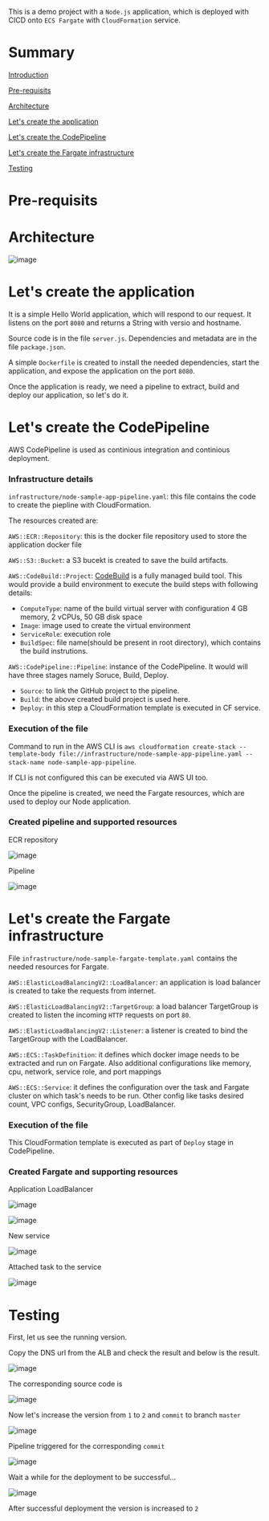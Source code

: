 This is a demo project with a `Node.js` application, which is deployed with CICD onto `ECS Fargate` with `CloudFormation` service.

# Summary

[Introduction](https://github.com/Kirity/fargate-cicd-demo#introduction)

[Pre-requisits](https://github.com/Kirity/fargate-cicd-demo#pre-requisits)

[Architecture](https://github.com/Kirity/fargate-cicd-demo#architecture)

[Let's create the application](https://github.com/Kirity/fargate-cicd-demo#lets-create-the-application)

[Let's create the CodePipeline](https://github.com/Kirity/fargate-cicd-demo#lets-create-the-codepipeline)

[Let's create the Fargate infrastructure](https://github.com/Kirity/fargate-cicd-demo#lets-create-the-fargate-infrastructure)

[Testing](https://github.com/Kirity/fargate-cicd-demo#testing)


# Pre-requisits

# Architecture

![image](https://user-images.githubusercontent.com/15073157/193616398-28088cea-2557-4e8d-89bd-5c9d6418d8b4.png)


# Let's create the application

It is a simple Hello World application, which will respond to our request. It listens on the port `8080` and returns a String with versio and hostname.

Source code is in the file `server.js`. Dependencies and metadata are in the file `package.json`.

A simple `Dockerfile` is created to install the needed dependencies, start the application, and expose the application on the port `8080`.

Once the application is ready, we need a pipeline to extract, build and deploy our application, so let's do it.

# Let's create the CodePipeline

AWS CodePipeline is used as continious integration and continious deployment.

### Infrastructure details
`infrastructure/node-sample-app-pipeline.yaml`: this file contains the code to create the piepline with CloudFormation.

The resources created are:

`AWS::ECR::Repository`: this is the docker file repository used to store the application docker file

`AWS::S3::Bucket`: a S3 bucekt is created to save the build artifacts.

`AWS::CodeBuild::Project`: [CodeBuild](https://aws.amazon.com/codebuild/) is a fully managed build tool. This would provide a build environment to execute the build steps with following details:
  - `ComputeType`: name of the build virtual server with configuration 4 GB memory, 2 vCPUs, 50 GB disk space
  - `Image`: image used to create the virtual environment
  - `ServiceRole`: execution role
  - `BuildSpec`: file name(should be present in root directory), which contains the build instrutions.

`AWS::CodePipeline::Pipeline`: instance of the CodePipeline. It would will have three stages namely Soruce, Build, Deploy.
  - `Source`: to link the GitHub project to the pipeline.
  - `Build`: the above created build project is used here.
  - `Deploy`: in this step a CloudFormation template is executed in CF service. 

### Execution of the file

Command to run in the AWS CLI is `aws cloudformation create-stack --template-body file://infrastructure/node-sample-app-pipeline.yaml --stack-name node-sample-app-pipeline`.

If CLI is not configured this can be executed via AWS UI too.

Once the pipeline is created, we need the Fargate resources, which are used to deploy our Node application.

### Created pipeline and supported resources

ECR repository

![image](https://user-images.githubusercontent.com/15073157/193581731-22ad6b40-9778-41d0-a1ad-8bdb563501b5.png)

Pipeline

![image](https://user-images.githubusercontent.com/15073157/193584105-ec50b743-a807-4898-876b-f02729e33f77.png)


# Let's create the Fargate infrastructure

File `infrastructure/node-sample-fargate-template.yaml` contains the needed resources for Fargate.

`AWS::ElasticLoadBalancingV2::LoadBalancer`: an application is load balancer is created to take the requests from internet. 

`AWS::ElasticLoadBalancingV2::TargetGroup`: a load balancer TargetGroup is created to listen the incoming `HTTP` requests on port `80`.

`AWS::ElasticLoadBalancingV2::Listener`: a listener is created to bind the TargetGroup with the LoadBalancer.

`AWS::ECS::TaskDefinition`: it defines which docker image needs to be extracted and run on Fargate. Also additional configurations like  memory, cpu, network, service role, and port mappings

`AWS::ECS::Service`: it defines the configuration over the task and Fargate cluster on which task's needs to be run. Other config like tasks desired count, VPC configs, SecurityGroup, LoadBalancer.

### Execution of the file

This CloudFormation template is executed as part of `Deploy` stage in CodePipeline.

### Created Fargate and supporting resources

Application LoadBalancer

![image](https://user-images.githubusercontent.com/15073157/193603572-b83164e0-c0dc-4a1d-b5a3-516d7c91c6d2.png)

![image](https://user-images.githubusercontent.com/15073157/193603954-748626eb-35b8-44a5-85c0-89b92d1f6126.png)

New service

![image](https://user-images.githubusercontent.com/15073157/193604240-ab41b957-3ed5-4818-a532-4fd3aedf69b8.png)

Attached task to the service

![image](https://user-images.githubusercontent.com/15073157/193604870-ebe91ea7-e4f3-4e64-a461-5410685a31fa.png)


# Testing

First, let us see the running version.

Copy the DNS url from the ALB and check the result and below is the result.

![image](https://user-images.githubusercontent.com/15073157/193605517-cc37c6fa-91bc-471e-8812-311f33857cc4.png)

The corresponding source code is 

![image](https://user-images.githubusercontent.com/15073157/193605699-8190c70d-260b-454e-9eea-12df2d81b980.png)


Now let's increase the version from `1` to `2` and `commit` to branch `master`

![image](https://user-images.githubusercontent.com/15073157/193606194-348155a2-1ae2-4403-83a6-135296337991.png)

Pipeline triggered for the corresponding `commit`

![image](https://user-images.githubusercontent.com/15073157/193606363-a5614d5e-003f-4b15-95aa-769c09535cbe.png)

Wait a while for the deployment to be successful...

![image](https://user-images.githubusercontent.com/15073157/193609534-20199d44-02ee-47ad-b1d1-3dec7d4ee135.png)

After successful deployment the version is increased to `2`
